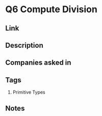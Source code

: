 # Q6 Compute Division

## Link

## Description

## Companies asked in

## Tags

1. Primitive Types

## Notes